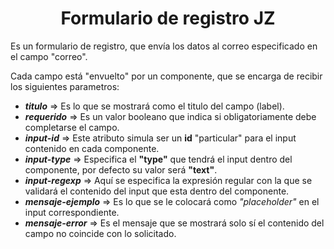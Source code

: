 <h1 align="center"> Formulario de registro JZ </h1>

Es un formulario de registro, que envía los datos al correo especificado en el campo "correo".

Cada campo está "envuelto" por un componente, que se encarga de recibir los siguientes parametros:

  * _**titulo**_ => Es lo que se mostrará como el titulo del campo (label).
  * _**requerido**_ => Es un valor booleano que indica si obligatoriamente debe completarse el campo.
  * _**input-id**_ => Este atributo simula ser un **id** "particular" para el input contenido en cada componente.
  * _**input-type**_ => Especifica el **"type"** que tendrá el input dentro del componente, por defecto su valor será **"text"**.
  * _**input-regexp**_ => Aquí se especifica la expresión regular con la que se validará el contenido del input que esta dentro del componente.
  * _**mensaje-ejemplo**_ => Es lo que se le colocará como _"placeholder"_ en el input correspondiente.
  * _**mensaje-error**_ => Es el mensaje que se mostrará solo sí el contenido del campo no coincide con lo solicitado.
